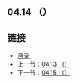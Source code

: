 ## 04.14 （）


## 链接
* [目录](https://github.com/gnefiy/go-zh/blob/master/tour/directory.md)
* 上一节：[04.13 （）](https://github.com/gnefiy/go-zh/blob/master/tour/04.13.md)
* 下一节：[04.15 （）](https://github.com/gnefiy/go-zh/blob/master/tour/04.15.md)
